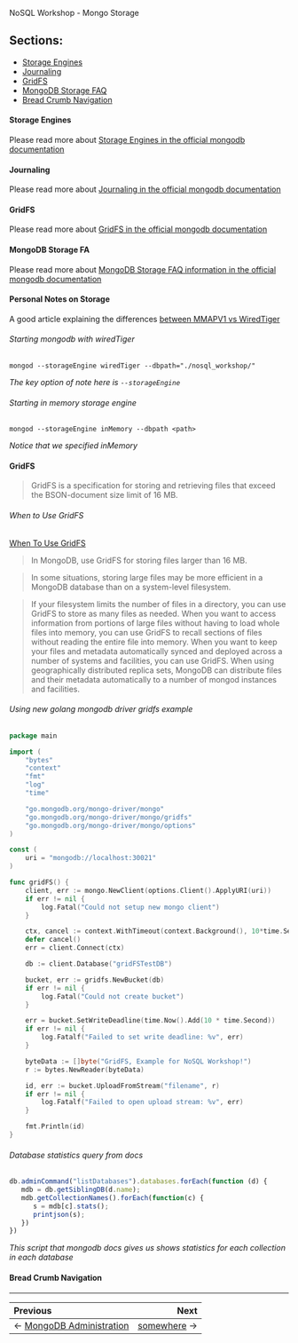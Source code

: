 NoSQL Workshop - Mongo Storage

## Sections:

* [Storage Engines](#storage-engines)
* [Journaling](#journaling)
* [GridFS](#gridfs)
* [MongoDB Storage FAQ](#mongodb-storage-faq)
* [Bread Crumb Navigation](#bread-crumb-navigation)

#### Storage Engines

Please read more about [Storage Engines in the official mongodb documentation](https://docs.mongodb.com/manual/core/storage-engines/)

#### Journaling

Please read more about [Journaling in the official mongodb documentation](https://docs.mongodb.com/manual/core/journaling/)

#### GridFS

Please read more about [GridFS in the official mongodb documentation](https://docs.mongodb.com/manual/core/gridfs/)

#### MongoDB Storage FA

Please read more about [MongoDB Storage FAQ information in the official mongodb documentation](https://docs.mongodb.com/manual/faq/storage/)

#### Personal Notes on Storage

A good article explaining the differences [between MMAPV1 vs WiredTiger](https://www.percona.com/blog/2019/01/03/mongodb-engines-mmapv1-vs-wiredtiger/)

###### Starting mongodb with wiredTiger

`mongod --storageEngine wiredTiger --dbpath="./nosql_workshop/"`

*The key option of note here is `--storageEngine`*

###### Starting in memory storage engine

`mongod --storageEngine inMemory --dbpath <path>`

*Notice that we specified inMemory*

#### GridFS 

> GridFS is a specification for storing and retrieving files that exceed the BSON-document size limit of 16 MB.

###### When to Use GridFS

[When To Use GridFS](https://docs.mongodb.com/manual/core/gridfs/#when-to-use-gridfs)

> In MongoDB, use GridFS for storing files larger than 16 MB.

> In some situations, storing large files may be more efficient in a MongoDB database than on a system-level filesystem.

> If your filesystem limits the number of files in a directory, you can use GridFS to store as many files as needed.
When you want to access information from portions of large files without having to load whole files into memory, you can use GridFS to recall sections of files without reading the entire file into memory.
When you want to keep your files and metadata automatically synced and deployed across a number of systems and facilities, you can use GridFS. When using geographically distributed replica sets, MongoDB can distribute files and their metadata automatically to a number of mongod instances and facilities.

###### Using new golang mongodb driver gridfs example

```go
package main

import (
	"bytes"
	"context"
	"fmt"
	"log"
	"time"

	"go.mongodb.org/mongo-driver/mongo"
	"go.mongodb.org/mongo-driver/mongo/gridfs"
	"go.mongodb.org/mongo-driver/mongo/options"
)

const (
	uri = "mongodb://localhost:30021"
)

func gridFS() {
	client, err := mongo.NewClient(options.Client().ApplyURI(uri))
	if err != nil {
		log.Fatal("Could not setup new mongo client")
	}

	ctx, cancel := context.WithTimeout(context.Background(), 10*time.Second)
	defer cancel()
	err = client.Connect(ctx)

	db := client.Database("gridFSTestDB")

	bucket, err := gridfs.NewBucket(db)
	if err != nil {
		log.Fatal("Could not create bucket")
	}

	err = bucket.SetWriteDeadline(time.Now().Add(10 * time.Second))
	if err != nil {
		log.Fatalf("Failed to set write deadline: %v", err)
	}

	byteData := []byte("GridFS, Example for NoSQL Workshop!")
	r := bytes.NewReader(byteData)

	id, err := bucket.UploadFromStream("filename", r)
	if err != nil {
		log.Fatalf("Failed to open upload stream: %v", err)
	}

	fmt.Println(id)
}
```

###### Database statistics query from docs

```js
db.adminCommand("listDatabases").databases.forEach(function (d) {
   mdb = db.getSiblingDB(d.name);
   mdb.getCollectionNames().forEach(function(c) {
      s = mdb[c].stats();
      printjson(s);
   })
})
```

*This script that mongodb docs gives us shows statistics for each collection in each database*

#### Bread Crumb Navigation
_________________________

Previous | Next
:------- | ---:
← [MongoDB Administration](./mongodb_administration.md) | [somewhere](./somewhere.md) →
